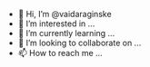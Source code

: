 - 👋 Hi, I’m @vaidaraginske
- 👀 I’m interested in ...
- 🌱 I’m currently learning ...
- 💞️ I’m looking to collaborate on ...
- 📫 How to reach me ...

<!---
vaidaraginske/vaidaraginske is a ✨ special ✨ repository because its `README.md` (this file) appears on your GitHub profile.
You can click the Preview link to take a look at your changes.
--->
